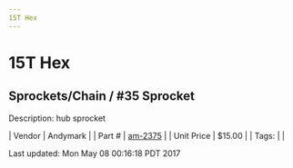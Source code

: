 ```yaml
---
15T Hex
---
```

# 15T Hex
## Sprockets/Chain / #35 Sprocket
Description: 	hub sprocket 

| Vendor | Andymark | 
| Part # | [am-2375](http://www.andymark.com/Sprocket-p/am-2375.htm) | 
| Unit Price | $15.00 | 
| Tags: |  | 

Last updated: Mon May 08 00:16:18 PDT 2017